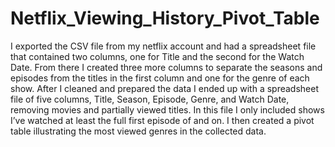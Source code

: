 # Netflix_Viewing_History_Pivot_Table

I exported the CSV file from my netflix account and had a spreadsheet file that contained two columns, 
one for Title and the second for the Watch Date. 
From there I created three more columns to separate the seasons and episodes from the titles in the first column and one for the genre of each show. 
After I cleaned and prepared the data I ended up with a spreadsheet file of five columns, 
Title, Season, Episode, Genre, and Watch Date, removing movies and partially viewed titles. 
In this file I only included shows I’ve watched at least the full first episode of and on. 
I then created a pivot table illustrating the most viewed genres in the collected data. 
